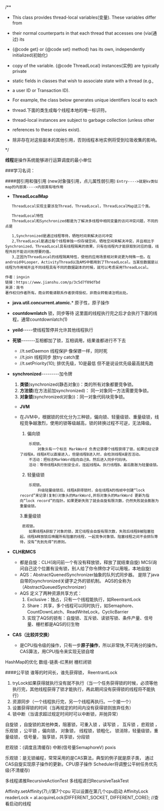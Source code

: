 /**
 * This class provides thread-local variables(变量).  These variables differ from
 * their normal counterparts in that each thread that accesses one (via(通过) its
 * {@code get} or {@code set} method) has its own, independently initialized(初始化)
 * copy of the variable.  {@code ThreadLocal} instances(实例) are typically private
 * static fields in classes that wish to associate state with a thread (e.g.,
 * a user ID or Transaction ID).

  * <p>For example, the class below generates unique identifiers local to each
  * thread.下面的类生成每个线程本地的唯一标识符。
  * thread-local instances are subject to garbage collection (unless other
  * references to these copies exist).
  * 除非存在对这些副本的其他引用，否则线程本地实例将受到垃圾收集的影响。

 */
 
 **线程**是操作系统能够进行运算调度的最小单位

 ###学习名词：

 ####弱引用和强引用 (new对象强引用，点儿属性弱引用)
 ```Entry---->就是kv类似map的内部类---->内部类有啥作用```
 * **ThreadLocalMap**
 ```
    ThreadLocal实现主要涉及Thread，ThreadLocal，ThreadLocalMap这三个类。

    ThreadLocal特性
    ThreadLocal和Synchronized都是为了解决多线程中相同变量的访问冲突问题，不同的点是

    1,Synchronized是通过线程等待，牺牲时间来解决访问冲突
    2,ThreadLocal是通过每个线程单独一份存储空间，牺牲空间来解决冲突，并且相比于Synchronized，ThreadLocal具有线程隔离的效果，只有在线程内才能获取到对应的值，线程外则不能访问到想要的值。
    3,正因为ThreadLocal的线程隔离特性，使他的应用场景相对来说更为特殊一些。在android中Looper、ActivityThread以及AMS中都用到了ThreadLocal。当某些数据是以线程为作用域并且不同线程具有不同的数据副本的时候，就可以考虑采用ThreadLocal。

作者：ingxin
链接：https://www.jianshu.com/p/3c5d7f09dfbd
来源：简书
著作权归作者所有。商业转载请联系作者获得授权，非商业转载请注明出处。
 ```
 * **java.util.concurrent.atomic.*** 原子性，原子操作
 * **countdownlatch** 锁，同步等待  这里面的线程执行完之后才会执行下面的线程，通常countdownlatch(1)
 * **yeild**-----使线程暂停并允许其他线程执行
 * **死锁**-------互相都加了锁，互相调用，结果谁都进行不下去
    * //t.setDaemon   线程保护  像保镖一样，同时死
    * //t.join  线程同步   放try catch里
    * //t.setPriority(10);  排优先级，10是最低   但不是说设优先级最高就先跑
 * **synchronized**---------加令牌
    1. **类锁**(synchronized(静态对象))：类的所有对象都要竞争锁。
    2. **方法锁**(在方法前加synchronized)： 同一对象同一方法需要竞争锁。
    3. **对象锁**(synchronized(对象))：同一对象代码块竞争锁。
    * **JVM**
    
    * 在JVM中，根据锁的优化分为三种锁，偏向锁、轻量级锁、重量级锁，线程竞争越激烈，使用的锁等级越高，锁的转换过程不可逆，无法降级。
        1. 偏向锁
        ```
            乐观锁。
                对象头有一个标志 MarkWord 负责记录哪个线程获得了锁，如果已经记录了线程A，线程A可以直接进入，但是线程B进入时，会检测线程A是否活动。
            不活动：把标志MarkWord指向自己B。然后进入同步代码块。
            活动：等待线程A执行到安全点，挂起线程A。执行线程B。最后膨胀为轻量级锁。
        ```
        2. 轻量级锁
        ```
            乐观锁。
                升级轻量级锁后，线程A获得锁时，会在线程A的栈帧中创建“lock record”来记录(复制)对象头的MarkWord,并将对象头的MarkWord 更新为指向“lock record”的指针。如果更新失败了就会自旋有限次数，仍然失败就会膨胀为重量级锁。
        ```
        3.重量级锁
        ```
         悲观锁。
            如果线程A获取了对象的锁，其它线程会自旋有限次数，失败后线程B被阻塞挂起。线程A释放锁后唤醒所有阻塞的线程，一起竞争对象锁。阻塞线程之间不会排队等待，没有”先到先得“的原则。
        ```

 * **CLH和MCS**
    * 都是自旋：CLH(询问前一个有没有释放锁，释放了就结束自旋) MCS(询问自己这个位置有没有锁，别人给了你令牌你才可以用哦，本地自旋)
    * AQS：AbstractQuenedSynchronizer抽象的队列式同步器。
        是除了java自带的synchronized关键字之外的锁机制。
        AQS的全称为（AbstractQueuedSynchronizer）
    * AQS 定义了两种资源共享方式：
        1. Exclusive：独占，只有一个线程能执行，如ReentrantLock
        2. Share：共享，多个线程可以同时执行，如Semaphore、CountDownLatch、ReadWriteLock，CyclicBarrier
        3. 实现了AQS的锁有：自旋锁、互斥锁、读锁写锁、条件产量、信号量、栅栏都是AQS的衍生物

  * **CAS（比较并交换）**
    * 是CPU指令级的操作，只有一步**原子操作**，所以非常快,不可再分的操作。
  CAS算法，用CPU指令来实现无锁自增

  HashMap的优化   数组-链表-红黑树
  栅栏闭锁

  ####公平锁  谁等的时间长，谁先获得锁，
  ReentrantLock
  1. tryLock如果获得就执行没有就不执行（当一个任务获得锁的时候，必须等他执行完，其他线程获得了锁才能执行，再此期间没有获得锁的线程将不能执行）
  2. 资源同步（一个线程执行完，另一个线程再执行。一个接一个）
  3. 设置获得锁的时间（当再规定的时间内没有获得锁则放弃任务）
  4. 锁中断（当请求超过规定时间时可以中断锁，并抛异常）


  自旋锁 ，自旋锁的其他种类，阻塞锁，可重入锁 ，读写锁 ，
  互斥锁 ，悲观锁 ，乐观锁 ，公平锁 ，偏向锁， 对象锁，
  线程锁，锁粗化， 锁消除，轻量级锁，重量级锁， 信号量，
  独享锁，共享锁，分段锁

  悲观锁：(调度且清缓存) 中断(信号量SemaphoreV) poxis
  
  乐观锁：是无锁编程，常常采用的是CAS算法，典型的例子就是原子类，
  通过CAS自旋实现原子操作的更新。CPU原子操作
  Scheduler将调整公平树任务优先级(不清缓存)

  多线程递推RecursiveActionTest
  多线程递归RecursiveTaskTest

  Affinity.setAffinity(7);//第7个cpu
  可以设置在第几个cpu启动
  AffinityLock readerLock = al.acquireLock(DIFFERENT_SOCKET, DIFFERENT_CORE);
  //查看启动的线程
